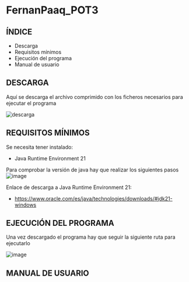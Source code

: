 # FernanPaaq_POT3
## ÍNDICE
- Descarga
- Requisitos mínimos
- Ejecución del programa
- Manual de usuario

## DESCARGA
Aquí se descarga el archivo comprimido con los ficheros necesarios para ejecutar el programa

![descarga](https://github.com/DanielRosaIzquierdo/HotelMartos/assets/150911084/e0299ef7-2fc4-499d-81f8-6fcaea7b8af8)

## REQUISITOS MÍNIMOS
Se necesita tener instalado:
- Java Runtime Environment 21

Para comprobar la versión de java hay que realizar los siguientes pasos
![image](https://github.com/DanielRosaIzquierdo/HotelMartos/assets/150911084/cf510298-8656-41d1-8e73-c144cad28f25)

Enlace de descarga a Java Runtime Environment 21:
- https://www.oracle.com/es/java/technologies/downloads/#jdk21-windows

## EJECUCIÓN DEL PROGRAMA

Una vez descargado el programa hay que seguir la siguiente ruta para ejecutarlo

![image](https://github.com/DanielRosaIzquierdo/HotelMartos/assets/150911084/4c81fdd8-d063-4489-b032-e2a340e0d6cf)


## MANUAL DE USUARIO
